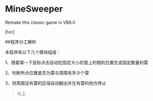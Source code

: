 # MineSweeper
Remake this classic game in VB6.0


[toc]


##程序分工解析


本程序有以下几个模块组成：


1、随着第一下鼠标点击自动在固定大小的盘上的随机位置生成固定数量的雷


2、判断所点位置是否为雷与周围有多少个雷


3、将周围没有雷的区域自动翻出并在有雷的地方停止

>以上
